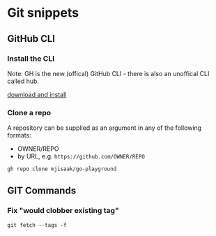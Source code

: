 # Git snippets

## GitHub CLI

### Install the CLI

Note: GH is the new (offical) GitHub CLI - there is also an unoffical CLI called hub.

[download and install](https://github.com/cli/cli#installation-and-upgrading)

### Clone a repo

A repository can be supplied as an argument in any of the following formats:

* OWNER/REPO
* by URL, e.g. `https://github.com/OWNER/REPO`

```bash
gh repo clone mjisaak/go-playground
```

## GIT Commands

### Fix "would clobber existing tag"

```git
git fetch --tags -f
```
